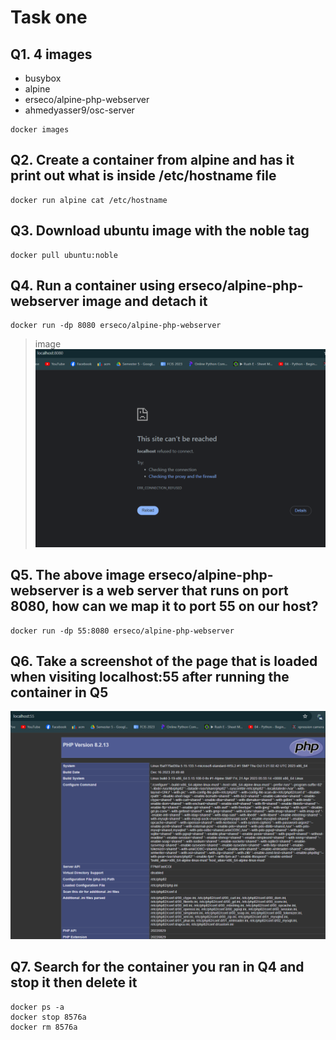 # Task one

## Q1. 4 images
- busybox
- alpine 
- erseco/alpine-php-webserver
- ahmedyasser9/osc-server
```
docker images
```

## Q2. Create a container from alpine and has it print out what is inside /etc/hostname file

```
docker run alpine cat /etc/hostname

```
## Q3. Download ubuntu image with the noble tag

```
docker pull ubuntu:noble
```
## Q4.  Run a container using erseco/alpine-php-webserver image and detach it

```
docker run -dp 8080 erseco/alpine-php-webserver

```
>image
![image](Q4.png)


## Q5.  The above image erseco/alpine-php-webserver is a web server that runs on port 8080, how can we map it to port 55 on our host?

```
docker run -dp 55:8080 erseco/alpine-php-webserver

```
## Q6.  Take a screenshot of the page that is loaded when visiting localhost:55 after running the container in Q5
![image](Q6.png)


## Q7. Search for the container you ran in Q4 and stop it then delete it


```
docker ps -a
docker stop 8576a
docker rm 8576a
```
